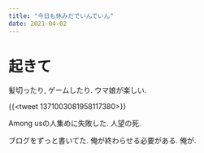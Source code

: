 ```yaml
---
title: "今日も休みだでいんでいん"
date: 2021-04-02
---
```


# 起きて
髪切ったり, ゲームしたり. ウマ娘が楽しい.

{{<tweet 1371003081958117380>}}

Among usの人集めに失敗した. 人望の死.

ブログをずっと書いてた. 俺が終わらせる必要がある. 俺が.